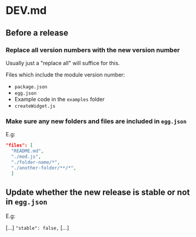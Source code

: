 # DEV.md

## Before a release

### Replace all version numbers with the new version number

Usually just a "replace all" will suffice for this.

Files which include the module version number:

* `package.json`
* `egg.json`
* Example code in the `examples` folder
* `createWidget.js`

### Make sure any new folders and files are included in `egg.json`

E.g:

```json
"files": [
  "README.md",
  "./mod.js",
  "./folder-name/*",
  "./another-folder/**/*",
  ]
```

## Update whether the new release is stable or not in `egg.json`

E.g:  

\[...]
`"stable": false,`
\[...]
